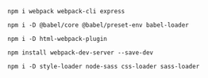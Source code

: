 ```
npm i webpack webpack-cli express
```

```
npm i -D @babel/core @babel/preset-env babel-loader
```

```
npm i -D html-webpack-plugin
```

```
npm install webpack-dev-server --save-dev
```

```
npm i -D style-loader node-sass css-loader sass-loader
```